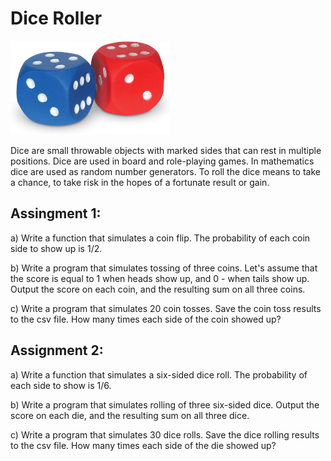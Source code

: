 # Dice Roller

![Dice Roller](https://raw.githubusercontent.com/lajmcourses/Images/master/dice.jpg)

Dice are small throwable objects with marked sides that can rest in multiple positions.
Dice are used in board and role-playing games. In mathematics dice are used as random
number generators. To roll the dice means to take a chance, to take risk in the hopes
of a fortunate result or gain.


## Assingment 1:

a) Write a function that simulates a coin flip. The probability of each coin side to show up is 1/2.

b) Write a program that simulates tossing of three coins. Let's assume that the score is equal to 1 when
heads show up, and 0 - when tails show up. Output the score on each coin, and the resulting sum on all three
coins.

c) Write a program that simulates 20 coin tosses. Save the coin toss results to the csv file. 
How many times each side of the coin showed up?

## Assignment 2:

a) Write a function that simulates a six-sided dice roll. The probability of each side to show is 1/6. 

b) Write a program that simulates rolling of three six-sided dice. Output the score on each die, and the
resulting sum on all three dice.

c) Write a program that simulates 30 dice rolls. Save the dice rolling results to the csv file. 
How many times each side of the die showed up?